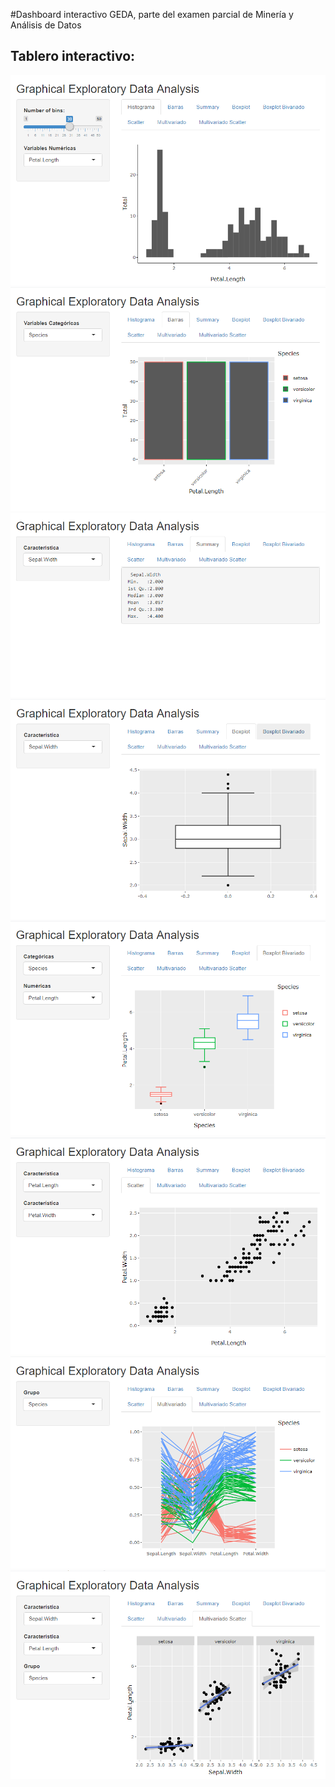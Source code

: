 ﻿#Dashboard interactivo GEDA, parte del examen parcial de Minería y Análisis de Datos

## Tablero interactivo:

![shiny_1](imagenes_shiny/shiny_1.png?raw=true "1")
![shiny_2](imagenes_shiny/shiny_2.png?raw=true "2")
![shiny_3](imagenes_shiny/shiny_3.png?raw=true "3")
![shiny_4](imagenes_shiny/shiny_4.png?raw=true "4")
![shiny_5](imagenes_shiny/shiny_5.png?raw=true "5")
![shiny_6](imagenes_shiny/shiny_6.png?raw=true "6")
![shiny_7](imagenes_shiny/shiny_7.png?raw=true "7")
![shiny_8](imagenes_shiny/shiny_8.png?raw=true "8")
